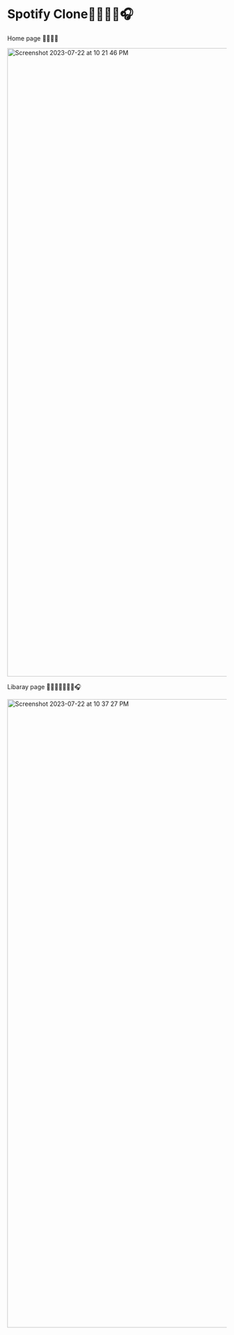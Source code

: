 # Spotify Clone🎤🎵🎶🎸🎧


 
 
 Home page 🎺🎺🎷🪇

<img width="1440" alt="Screenshot 2023-07-22 at 10 21 46 PM" src="https://github.com/ankit071105/music/assets/139707943/9a017ce8-2e3b-4b35-901f-d4eb170c9fbe">


Libaray page  🎻🎻🎻🎹🎵🎼🎶🎧

<img width="1440" alt="Screenshot 2023-07-22 at 10 37 27 PM" src="https://github.com/ankit071105/music/assets/139707943/9dc5338b-025f-411e-b4a3-a461784cc3d9">
